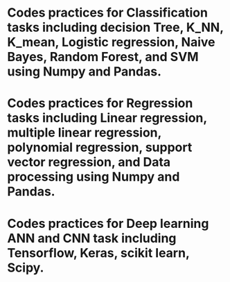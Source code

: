 # Codes practices for Classification tasks including decision Tree, K_NN, K_mean, Logistic regression, Naive Bayes, Random Forest, and SVM using Numpy and Pandas.
# Codes practices for Regression tasks including Linear regression, multiple linear regression, polynomial regression, support vector regression, and Data processing using Numpy and Pandas.
# Codes practices for Deep learning ANN and CNN task including Tensorflow, Keras, scikit learn, Scipy.


